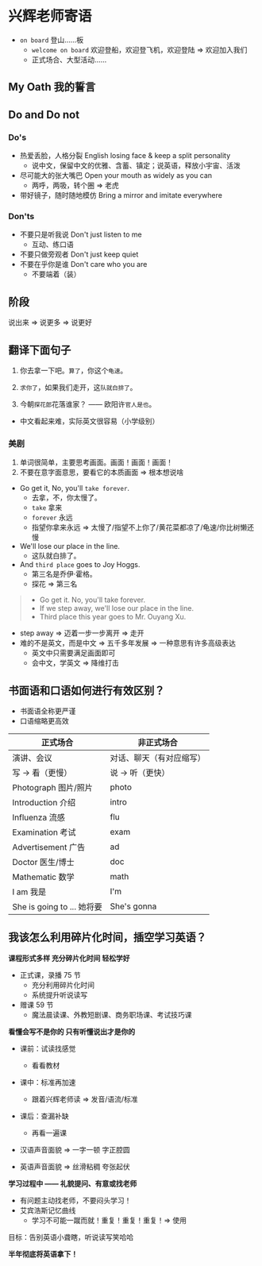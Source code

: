 # 兴辉老师寄语

- `on board` 登山……板
  - `welcome on board` 欢迎登船，欢迎登飞机，欢迎登陆 => 欢迎加入我们
  - 正式场合、大型活动……

## My Oath 我的誓言

## Do and Do not

### Do's

- 热爱丢脸，人格分裂 English losing face & keep a split personality
  - 说中文，保留中文的优雅、含蓄、镇定；说英语，释放小宇宙、活泼
- 尽可能大的张大嘴巴 Open your mouth as widely as you can
  - 两呼，两吸，转个圈 => 老虎
- 带好镜子，随时随地模仿 Bring a mirror and imitate everywhere

### Don'ts

- 不要只是听我说 Don't just listen to me
  - 互动、练口语
- 不要只做旁观者 Don't just keep quiet
- 不要在乎你是谁 Don't care who you are
  - 不要端着（装）

## 阶段

说出来 => 说更多 => 说更好

## 翻译下面句子

1. 你去拿一下吧。`算了`，你这个`龟速`。

2. `求你了`，如果我们走开，这`队就白排了`。

3. 今朝`探花郎`花落谁家？ —— 欧阳许`官人是也`。

- 中文看起来难，实际英文很容易（小学级别）

### 美剧

1. 单词很简单，主要思考画面。画面！画面！画面！
2. 不要在意字面意思，要看它的本质画面 => 根本想说啥

- Go get it, No, you'll `take forever`.
  - 去拿，不，你太慢了。
  - `take` 拿来
  - `forever` 永远
  - 指望你拿来永远 => 太慢了/指望不上你了/黄花菜都凉了/龟速/你比树懒还慢
- We'll lose our place in the line.
  - 这队就白排了。
- And `third place` goes to Joy Hoggs.
  - 第三名是乔伊·霍格。
  - 探花 => 第三名

> - Go get it. No, you'll take forever.
> - If we step away, we'll lose our place in the line.
> - Third place this year goes to Mr. Ouyang Xu.

- step away => 迈着一步一步离开 => 走开
- 难的不是英文，而是中文 => 五千多年发展 => 一种意思有许多高级表达
  - 英文中只需要满足画面即可
  - 会中文，学英文 => 降维打击

## 书面语和口语如何进行有效区别？

- 书面语全称更严谨
- 口语缩略更高效

| 正式场合                   | 非正式场合               |
|----------------------------|--------------------------|
| 演讲、会议                 | 对话、聊天（有对应缩写） |
| 写 -> 看（更慢）           | 说 -> 听（更快）         |
| Photograph 图片/照片       | photo                    |
| Introduction 介绍          | intro                    |
| Influenza 流感             | flu                      |
| Examination 考试           | exam                     |
| Advertisement 广告         | ad                       |
| Doctor 医生/博士           | doc                      |
| Mathematic 数学            | math                     |
| I am 我是                  | I'm                      |
| She is going to ... 她将要 | She's gonna              |

## 我该怎么利用碎片化时间，插空学习英语？

**课程形式多样 充分碎片化时间 轻松学好**

- 正式课，录播 75 节
  - 充分利用碎片化时间
  - 系统提升听说读写
- 赠课 59 节
  - 魔法晨读课、外教短剧课、商务职场课、考试技巧课

**看懂会写不是你的 只有听懂说出才是你的**

- 课前：试读找感觉
  - 看看教材
- 课中：标准再加速
  - 跟着兴辉老师读 => 发音/语流/标准
- 课后：查漏补缺
  - 再看一遍课

- 汉语声音面貌 => 一字一顿 字正腔圆
- 英语声音面貌 => 丝滑粘稠 夸张起伏

**学习过程中 —— 礼貌提问、有意或找老师**

- 有问题主动找老师，不要闷头学习！
- 艾宾浩斯记忆曲线
  - 学习不可能一蹴而就！重复！重复！重复！=> 使用

目标：告别英语小聋瞎，听说读写笑哈哈

**半年彻底将英语拿下！**
